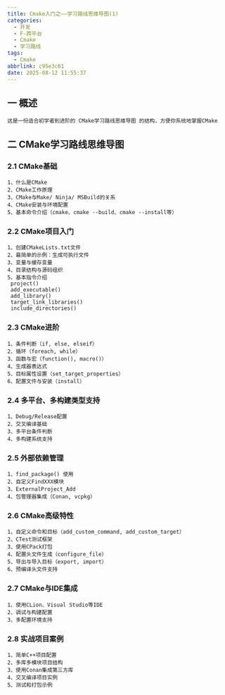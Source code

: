 ```yaml
---
title: Cmake入门之——学习路线思维导图(1)
categories:
  - 开发
  - F-跨平台
  - Cmake
  - 学习路线
tags:
  - Cmake
abbrlink: c95e3c61
date: 2025-08-12 11:55:37
---
```

## 一 概述

```
这是一份适合初学者到进阶的 CMake学习路线思维导图 的结构，方便你系统地掌握CMake
```

<!--more-->

## 二 CMake学习路线思维导图

### 2.1 CMake基础

```
1、什么是CMake
2、CMake工作原理
3、CMake与Make/ Ninja/ MSBuild的关系
4、CMake安装与环境配置
5、基本命令介绍（cmake、cmake --build、cmake --install等）
```

### 2.2 CMake项目入门

```
1、创建CMakeLists.txt文件
2、最简单的示例：生成可执行文件
3、变量与缓存变量
4、目录结构与源码组织
5、基本指令介绍
 project()
 add_executable()
 add_library()
 target_link_libraries()
 include_directories()
```

### 2.3 CMake进阶

```
1、条件判断（if, else, elseif）
2、循环（foreach, while）
3、函数与宏（function(), macro()）
4、生成器表达式
5、目标属性设置（set_target_properties）
6、配置文件与安装（install）
```

### 2.4 多平台、多构建类型支持

```
1、Debug/Release配置
2、交叉编译基础
3、多平台条件判断
4、多构建系统支持
```

### 2.5 外部依赖管理

```
1、find_package() 使用
2、自定义FindXXX模块
3、ExternalProject_Add
4、包管理器集成（Conan, vcpkg）
```

### 2.6 CMake高级特性

```
1、自定义命令和目标（add_custom_command, add_custom_target）
2、CTest测试框架
3、使用CPack打包
4、配置头文件生成（configure_file）
5、导出与导入目标（export, import）
6、预编译头文件支持
```

### 2.7 CMake与IDE集成

```
1、使用CLion、Visual Studio等IDE
2、调试与构建配置
3、多配置环境支持
```

### 2.8 实战项目案例

```
1、简单C++项目配置
2、多库多模块项目结构
3、使用Conan集成第三方库
4、交叉编译项目实例
5、测试和打包示例
```

